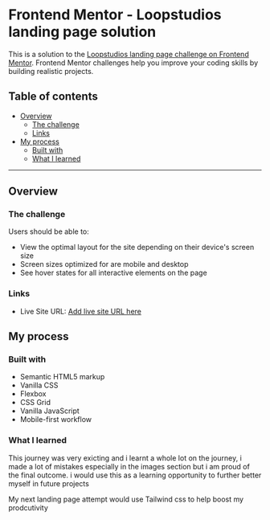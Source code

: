 # Frontend Mentor - Loopstudios landing page solution

This is a solution to the [Loopstudios landing page challenge on Frontend Mentor](https://www.frontendmentor.io/challenges/loopstudios-landing-page-N88J5Onjw). Frontend Mentor challenges help you improve your coding skills by building realistic projects. 

## Table of contents

- [Overview](#overview)
  - [The challenge](#the-challenge)
  - [Links](#links)
- [My process](#my-process)
  - [Built with](#built-with)
  - [What I learned](#what-i-learned)

---

## Overview

### The challenge

Users should be able to:

- View the optimal layout for the site depending on their device's screen size
- Screen sizes optimized for are mobile and desktop
- See hover states for all interactive elements on the page


### Links

- Live Site URL: [Add live site URL here](https://ravencodess.github.io/loopstudio-landingpage)

## My process

### Built with

- Semantic HTML5 markup
- Vanilla CSS
- Flexbox
- CSS Grid
- Vanilla JavaScript
- Mobile-first workflow

### What I learned

This journey was very exicting and i learnt a whole lot on the journey, i made a lot of mistakes especially in the images section but i am proud of the final outcome. i would use this as a learning opportunity to further better myself in future projects

My next landing page attempt would use Tailwind css to help boost my prodcutivity

